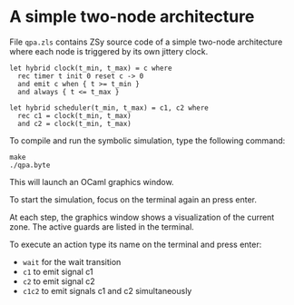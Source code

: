 # A simple two-node architecture

File `qpa.zls` contains ZSy source code of a simple two-node
architecture where each node is triggered by its own jittery clock.

```
let hybrid clock(t_min, t_max) = c where
  rec timer t init 0 reset c -> 0
  and emit c when { t >= t_min }
  and always { t <= t_max }

let hybrid scheduler(t_min, t_max) = c1, c2 where
  rec c1 = clock(t_min, t_max)
  and c2 = clock(t_min, t_max)
```

To compile and run the symbolic simulation, type the following
command:

```
make
./qpa.byte
```

This will launch an OCaml graphics window.

To start the simulation, focus on the terminal again an press enter.

At each step, the graphics window shows a visualization of the current
zone. The active guards are listed in the terminal.

To execute an action type its name on the terminal and press enter:
- `wait` for the wait transition
- `c1` to emit signal c1
- `c2` to emit signal c2
- `c1c2` to emit signals c1 and c2 simultaneously
